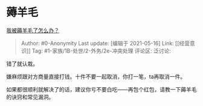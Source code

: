 # 薅羊毛
[我被薅羊毛了怎么办？](https://www.zhihu.com/question/437064656/answer/1877393992)

> Author: #0-Anonymity
> Last update: [编辑于 2021-05-16]
> Link: [[经营意识]]
> Tag: #1-家族/1B-处世/2-外务/2e-冲突处理
> 评论区:
> 泛讨论:

错了就认栽。

嫌麻烦跟对方商量直接打钱。十件不要一起取消，你打一笔，ta再取消一件。

如果都很顺利就解决了的话，建议你亏不要白吃——再包个红包，请教一下薅羊毛的诀窍和常见漏洞。
